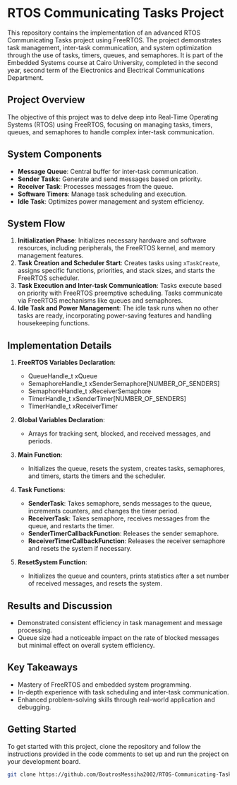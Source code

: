 # RTOS Communicating Tasks Project

This repository contains the implementation of an advanced RTOS Communicating Tasks project using FreeRTOS. The project demonstrates task management, inter-task communication, and system optimization through the use of tasks, timers, queues, and semaphores. It is part of the Embedded Systems course at Cairo University, completed in the second year, second term of the Electronics and Electrical Communications Department.

## Project Overview

The objective of this project was to delve deep into Real-Time Operating Systems (RTOS) using FreeRTOS, focusing on managing tasks, timers, queues, and semaphores to handle complex inter-task communication.

## System Components

- **Message Queue**: Central buffer for inter-task communication.
- **Sender Tasks**: Generate and send messages based on priority.
- **Receiver Task**: Processes messages from the queue.
- **Software Timers**: Manage task scheduling and execution.
- **Idle Task**: Optimizes power management and system efficiency.

## System Flow

1. **Initialization Phase**: Initializes necessary hardware and software resources, including peripherals, the FreeRTOS kernel, and memory management features.
2. **Task Creation and Scheduler Start**: Creates tasks using `xTaskCreate`, assigns specific functions, priorities, and stack sizes, and starts the FreeRTOS scheduler.
3. **Task Execution and Inter-task Communication**: Tasks execute based on priority with FreeRTOS preemptive scheduling. Tasks communicate via FreeRTOS mechanisms like queues and semaphores.
4. **Idle Task and Power Management**: The idle task runs when no other tasks are ready, incorporating power-saving features and handling housekeeping functions.

## Implementation Details

1. **FreeRTOS Variables Declaration**:
   - QueueHandle_t xQueue
   - SemaphoreHandle_t xSenderSemaphore[NUMBER_OF_SENDERS]
   - SemaphoreHandle_t xReceiverSemaphore
   - TimerHandle_t xSenderTimer[NUMBER_OF_SENDERS]
   - TimerHandle_t xReceiverTimer

2. **Global Variables Declaration**:
   - Arrays for tracking sent, blocked, and received messages, and periods.

3. **Main Function**:
   - Initializes the queue, resets the system, creates tasks, semaphores, and timers, starts the timers and the scheduler.

4. **Task Functions**:
   - **SenderTask**: Takes semaphore, sends messages to the queue, increments counters, and changes the timer period.
   - **ReceiverTask**: Takes semaphore, receives messages from the queue, and restarts the timer.
   - **SenderTimerCallbackFunction**: Releases the sender semaphore.
   - **ReceiverTimerCallbackFunction**: Releases the receiver semaphore and resets the system if necessary.

5. **ResetSystem Function**:
   - Initializes the queue and counters, prints statistics after a set number of received messages, and resets the system.

## Results and Discussion

- Demonstrated consistent efficiency in task management and message processing.
- Queue size had a noticeable impact on the rate of blocked messages but minimal effect on overall system efficiency.

## Key Takeaways

- Mastery of FreeRTOS and embedded system programming.
- In-depth experience with task scheduling and inter-task communication.
- Enhanced problem-solving skills through real-world application and debugging.

## Getting Started

To get started with this project, clone the repository and follow the instructions provided in the code comments to set up and run the project on your development board.

```bash
git clone https://github.com/BoutrosMessiha2002/RTOS-Communicating-Tasks.git
